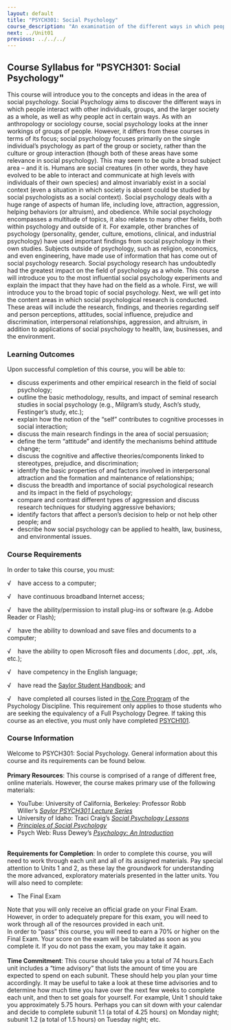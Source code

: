 ```yaml
---
layout: default
title: "PSYCH301: Social Psychology"
course_description: "An examination of the different ways in which people interact with other individuals, groups, and the larger society as a whole, as well as why people act in certain ways."
next: ../Unit01
previous: ../../../
---
```

Course Syllabus for "PSYCH301: Social Psychology"
-------------------------------------------------

This course will introduce you to the concepts and ideas in the area of
social psychology. Social Psychology aims to discover the different ways
in which people interact with other individuals, groups, and the larger
society as a whole, as well as why people act in certain ways. As with
an anthropology or sociology course, social psychology looks at the
inner workings of groups of people. However, it differs from these
courses in terms of its focus; social psychology focuses primarily on
the single individual’s psychology as part of the group or society,
rather than the culture or group interaction (though both of these areas
have some relevance in social psychology). This may seem to be quite a
broad subject area – and it is. Humans are social creatures (in other
words, they have evolved to be able to interact and communicate at high
levels with individuals of their own species) and almost invariably
exist in a social context (even a situation in which society is absent
could be studied by social psychologists as a social context). Social
psychology deals with a huge range of aspects of human life, including
love, attraction, aggression, helping behaviors (or altruism), and
obedience. While social psychology encompasses a multitude of topics, it
also relates to many other fields, both within psychology and outside of
it. For example, other branches of psychology (personality, gender,
culture, emotions, clinical, and industrial psychology) have used
important findings from social psychology in their own studies. Subjects
outside of psychology, such as religion, economics, and even
engineering, have made use of information that has come out of social
psychology research. Social psychology research has undoubtedly had the
greatest impact on the field of psychology as a whole. This course will
introduce you to the most influential social psychology experiments and
explain the impact that they have had on the field as a whole. First, we
will introduce you to the broad topic of social psychology. Next, we
will get into the content areas in which social psychological research
is conducted. These areas will include the research, findings, and
theories regarding self and person perceptions, attitudes, social
influence, prejudice and discrimination, interpersonal relationships,
aggression, and altruism, in addition to applications of social
psychology to health, law, businesses, and the environment.

### Learning Outcomes

Upon successful completion of this course, you will be able to:

-   discuss experiments and other empirical research in the field of
    social psychology;
-   outline the basic methodology, results, and impact of seminal
    research studies in social psychology (e.g., Milgram’s study, Asch’s
    study, Festinger’s study, etc.);
-   explain how the notion of the “self” contributes to cognitive
    processes in social interaction;
-   discuss the main research findings in the area of social persuasion;
-   define the term “attitude” and identify the mechanisms behind
    attitude change;
-   discuss the cognitive and affective theories/components linked to
    stereotypes, prejudice, and discrimination;
-   identify the basic properties of and factors involved in
    interpersonal attraction and the formation and maintenance of
    relationships;
-   discuss the breadth and importance of social psychological research
    and its impact in the field of psychology;
-   compare and contrast different types of aggression and discuss
    research techniques for studying aggressive behaviors;
-   identify factors that affect a person’s decision to help or not help
    other people; and
-   describe how social psychology can be applied to health, law,
    business, and environmental issues.

### Course Requirements

In order to take this course, you must:  
  
 √    have access to a computer;  
  
 √    have continuous broadband Internet access;  
  
 √    have the ability/permission to install plug-ins or software (e.g.
Adobe Reader or Flash);  
  
 √    have the ability to download and save files and documents to a
computer;  
  
 √    have the ability to open Microsoft files and documents (.doc,
.ppt, .xls, etc.);  
  
 √    have competency in the English language;  
  
 √    have read the [Saylor Student
Handbook](http://www.saylor.org/site/wp-content/uploads/2012/05/Saylor-StudentHandbook.pdf);
and  
  
 √    have completed all courses listed in [the Core
Program](http://www.saylor.org/majors/psychology/) of the Psychology
Discipline. This requirement only applies to those students who are
seeking the equivalency of a Full Psychology Degree. If taking this
course as an elective, you must only have
completed [PSYCH101](http://www.saylor.org/psych101).  

### Course Information

Welcome to PSYCH301: Social Psychology. General information about this
course and its requirements can be found below.  
    
 **Primary Resources**: This course is comprised of a range of different
free, online materials. However, the course makes primary use of the
following materials:

-   YouTube: University of California, Berkeley: Professor Robb
    Willer’s *[Saylor PSYCH301 Lecture
    Series](http://www.youtube.com/playlist?list=PLAB96655B896FF018)*
-   University of Idaho: Traci Craig’s *[Social Psychology
    Lessons](http://www.class.uidaho.edu/psyc320/schedule.htm)*
-   *[Principles of Social
    Psychology](http://www.saylor.org/site/textbooks/Principles%20of%20Social%20Psychology.pdf)*
-   Psych Web: Russ Dewey’s *[Psychology: An
    Introduction](http://www.intropsych.com/index.html)*

   
 **Requirements for Completion**: In order to complete this course, you
will need to work through each unit and all of its assigned materials.
Pay special attention to Units 1 and 2, as these lay the groundwork for
understanding the more advanced, exploratory materials presented in the
latter units. You will also need to complete:

-   The Final Exam

Note that you will only receive an official grade on your Final Exam.
However, in order to adequately prepare for this exam, you will need to
work through all of the resources provided in each unit.  
 In order to “pass” this course, you will need to earn a 70% or higher
on the Final Exam. Your score on the exam will be tabulated as soon as
you complete it. If you do not pass the exam, you may take it again.  
    
 **Time Commitment**: This course should take you a total of 74
hours.Each unit includes a “time advisory” that lists the amount of time
you are expected to spend on each subunit. These should help you plan
your time accordingly. It may be useful to take a look at these time
advisories and to determine how much time you have over the next few
weeks to complete each unit, and then to set goals for yourself. For
example, Unit 1 should take you approximately 5.75 hours. Perhaps you
can sit down with your calendar and decide to complete subunit 1.1 (a
total of 4.25 hours) on Monday night; subunit 1.2 (a total of 1.5 hours)
on Tuesday night; etc.  
    

